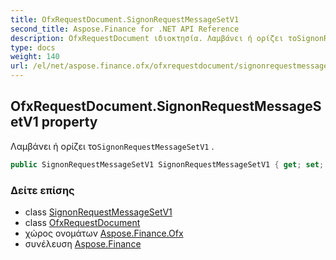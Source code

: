 ```yaml
---
title: OfxRequestDocument.SignonRequestMessageSetV1
second_title: Aspose.Finance for .NET API Reference
description: OfxRequestDocument ιδιοκτησία. Λαμβάνει ή ορίζει τοSignonRequestMessageSetV1 .
type: docs
weight: 140
url: /el/net/aspose.finance.ofx/ofxrequestdocument/signonrequestmessagesetv1/
---
```

## OfxRequestDocument.SignonRequestMessageSetV1 property

Λαμβάνει ή ορίζει το`SignonRequestMessageSetV1` .

```csharp
public SignonRequestMessageSetV1 SignonRequestMessageSetV1 { get; set; }
```

### Δείτε επίσης

* class [SignonRequestMessageSetV1](../../signonrequestmessagesetv1/)
* class [OfxRequestDocument](../)
* χώρος ονομάτων [Aspose.Finance.Ofx](../../ofxrequestdocument/)
* συνέλευση [Aspose.Finance](../../../)


